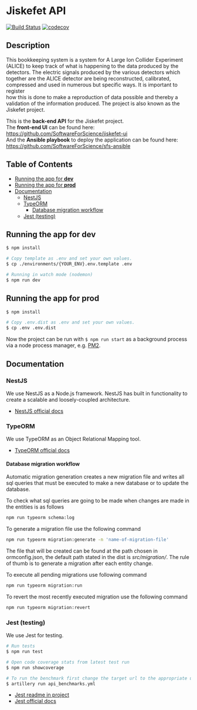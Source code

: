 # Jiskefet API <!-- omit in toc -->

[![Build Status](https://travis-ci.com/SoftwareForScience/jiskefet-api.svg?branch=master)](https://travis-ci.com/SoftwareForScience/jiskefet-api)
[![codecov](https://codecov.io/gh/SoftwareForScience/jiskefet-api/branch/master/graph/badge.svg)](https://codecov.io/gh/SoftwareForScience/jiskefet-api)

## Description <!-- omit in toc -->

This bookkeeping system is a system for A Large Ion Collider Experiment
(ALICE) to keep track of what is happening to the data produced by the detectors. The electric signals produced by the various detectors which
together are the ALICE detector are being reconstructed, calibrated, compressed and used in numerous but specific ways. It is important to register  
how this is done to make a reproduction of data possible and thereby a validation of the information produced. The project is also known as the
Jiskefet project.  

This is the **back-end API** for the Jiskefet project.   
The **front-end UI** can be found here: https://github.com/SoftwareForScience/jiskefet-ui  
And the **Ansible playbook** to deploy the application can be found here: https://github.com/SoftwareForScience/sfs-ansible

## Table of Contents <!-- omit in toc -->

- [Running the app for **dev**](#running-the-app-for-dev)
- [Running the app for **prod**](#running-the-app-for-prod)
- [Documentation](#documentation)
  - [NestJS](#nestjs)
  - [TypeORM](#typeorm)
    - [Database migration workflow](#database-migration-workflow)
  - [Jest (testing)](#jest-testing)

## Running the app for **dev**

```bash
$ npm install

# Copy template as .env and set your own values.
$ cp ./environments/{YOUR_ENV}.env.template .env

# Running in watch mode (nodemon)
$ npm run dev
```

## Running the app for **prod**

```bash
$ npm install

# Copy .env.dist as .env and set your own values.
$ cp .env .env.dist
```

Now the project can be run with `$ npm run start` as a background process via a node process manager, e.g. [PM2](http://pm2.keymetrics.io/).

## Documentation

### NestJS

We use NestJS as a Node.js framework. NestJS has built in
functionality to create a scalable and loosely-coupled architecture.

- [NestJS official docs](https://docs.nestjs.com/)

### TypeORM

We use TypeORM as an Object Relational Mapping tool.

- [TypeORM official docs](http://typeorm.io/)

#### Database migration workflow

Automatic migration generation creates a new migration file and writes all sql queries that must be executed to make a new database or to update the database.

To check what sql queries are going to be made when changes are made in the entities is as follows

```bash
npm run typeorm schema:log
```

To generate a migration file use the following command

```bash
npm run typeorm migration:generate -n 'name-of-migration-file'
```

The file that will be created can be found at the path chosen in ormconfig.json, the default path stated in the dist is *src/migration/*.
The rule of thumb is to generate a migration after each entity change.

To execute all pending migrations use following command

```bash
npm run typeorm migration:run
```

To revert the most recently executed migration use the following command

```bash
npm run typeorm migration:revert
```

### Jest (testing)

We use Jest for testing.

```bash
# Run tests
$ npm run test

# Open code coverage stats from latest test run
$ npm run showcoverage

# To run the benchmark first change the target url to the appropriate url. To run the benchmark use:
$ artillery run api_benchmarks.yml
```

- [Jest readme in project](test/README.md)
- [Jest official docs](https://jestjs.io/docs/en/getting-started)
